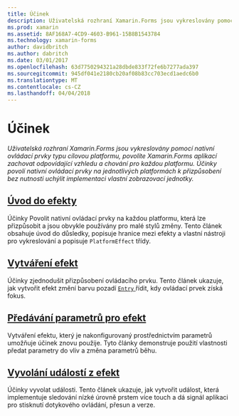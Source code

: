 ```yaml
---
title: Účinek
description: Uživatelská rozhraní Xamarin.Forms jsou vykreslovány pomocí nativní ovládací prvky typu cílovou platformu, povolíte Xamarin.Forms aplikací zachovat odpovídající vzhledu a chování pro každou platformu. Účinky povolí nativní ovládací prvky na jednotlivých platformách k přizpůsobení bez nutnosti uchýlit implementaci vlastní zobrazovací jednotky.
ms.prod: xamarin
ms.assetid: 8AF168A7-4CD9-4603-B961-15B8B1543784
ms.technology: xamarin-forms
author: davidbritch
ms.author: dabritch
ms.date: 03/01/2017
ms.openlocfilehash: 63d7750294321a28dbde833f72fe6b7277ada397
ms.sourcegitcommit: 945df041e2180cb20af08b83cc703ecd1aedc6b0
ms.translationtype: MT
ms.contentlocale: cs-CZ
ms.lasthandoff: 04/04/2018
---
```

# <a name="effects"></a>Účinek

_Uživatelská rozhraní Xamarin.Forms jsou vykreslovány pomocí nativní ovládací prvky typu cílovou platformu, povolíte Xamarin.Forms aplikací zachovat odpovídající vzhledu a chování pro každou platformu. Účinky povolí nativní ovládací prvky na jednotlivých platformách k přizpůsobení bez nutnosti uchýlit implementaci vlastní zobrazovací jednotky._

## <a name="introduction-to-effectsintroductionmd"></a>[Úvod do efekty](introduction.md)

Účinky Povolit nativní ovládací prvky na každou platformu, která lze přizpůsobit a jsou obvykle používány pro malé stylů změny. Tento článek obsahuje úvod do důsledky, popisuje hranice mezi efekty a vlastní nástroji pro vykreslování a popisuje `PlatformEffect` třídy.

## <a name="creating-an-effectcreatingmd"></a>[Vytváření efekt](creating.md)

Účinky zjednodušit přizpůsobení ovládacího prvku. Tento článek ukazuje, jak vytvořit efekt změní barvu pozadí [ `Entry` ](https://developer.xamarin.com/api/type/Xamarin.Forms.Entry/) řídit, kdy ovládací prvek získá fokus.

## <a name="passing-parameters-to-an-effectpassing-parametersindexmd"></a>[Předávání parametrů pro efekt](passing-parameters/index.md)

Vytváření efektu, který je nakonfigurovaný prostřednictvím parametrů umožňuje účinek znovu použije. Tyto články demonstruje použití vlastnosti předat parametry do vliv a změna parametrů běhu.

## <a name="invoking-events-from-an-effecttouch-trackingmd"></a>[Vyvolání událostí z efekt](touch-tracking.md)

Účinky vyvolat události. Tento článek ukazuje, jak vytvořit událost, která implementuje sledování nízké úrovně prstem více touch a dá signál aplikaci pro stisknutí dotykového ovládání, přesun a verze.